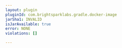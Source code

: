 ```yaml
---
layout: plugin
pluginId: com.brightsparklabs.gradle.docker-image
jarSha1: INVALID
isJarAvailable: true
error: NONE
violations: []

---
```

